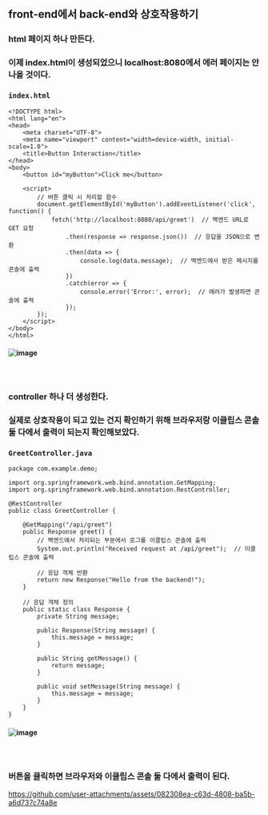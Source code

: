 ## front-end에서 back-end와 상호작용하기
### html 페이지 하나 만든다.
### 이제 index.html이 생성되었으니 localhost:8080에서 에러 페이지는 안 나올 것이다.
### `index.html`
```
<!DOCTYPE html>
<html lang="en">
<head>
    <meta charset="UTF-8">
    <meta name="viewport" content="width=device-width, initial-scale=1.0">
    <title>Button Interaction</title>
</head>
<body>
    <button id="myButton">Click me</button>

    <script>
        // 버튼 클릭 시 처리할 함수
        document.getElementById('myButton').addEventListener('click', function() {
            fetch('http://localhost:8080/api/greet')  // 백엔드 URL로 GET 요청
                .then(response => response.json())  // 응답을 JSON으로 변환
                .then(data => {
                    console.log(data.message);  // 백엔드에서 받은 메시지를 콘솔에 출력
                })
                .catch(error => {
                    console.error('Error:', error);  // 에러가 발생하면 콘솔에 출력
                });
        });
    </script>
</body>
</html>
```
#### ![image](https://github.com/user-attachments/assets/c7e78615-668d-4140-9a27-b02c3f688796)
### <br/>

### controller 하나 더 생성한다.
### 실제로 상호작용이 되고 있는 건지 확인하기 위해 브라우저랑 이클립스 콘솔 둘 다에서 출력이 되는지 확인해보았다.
### `GreetController.java`
```
package com.example.demo;

import org.springframework.web.bind.annotation.GetMapping;
import org.springframework.web.bind.annotation.RestController;

@RestController
public class GreetController {

    @GetMapping("/api/greet")
    public Response greet() {
        // 백엔드에서 처리되는 부분에서 로그를 이클립스 콘솔에 출력
        System.out.println("Received request at /api/greet");  // 이클립스 콘솔에 출력
        
        // 응답 객체 반환
        return new Response("Hello from the backend!");
    }
    
    // 응답 객체 정의
    public static class Response {
        private String message;
        
        public Response(String message) {
            this.message = message;
        }

        public String getMessage() {
            return message;
        }

        public void setMessage(String message) {
            this.message = message;
        }
    }
}
```
#### ![image](https://github.com/user-attachments/assets/aa6c969b-3e60-4f50-bc7a-fa64e1392451)
### <br/>

### 버튼을 클릭하면 브라우저와 이클립스 콘솔 둘 다에서 출력이 된다.

https://github.com/user-attachments/assets/082308ea-c63d-4808-ba5b-a6d737c74a8e

